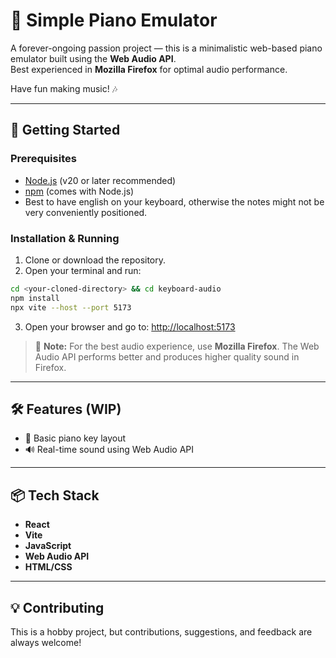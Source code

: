 # 🎹 Simple Piano Emulator

A forever-ongoing passion project — this is a minimalistic web-based piano emulator built using the **Web Audio API**.  
Best experienced in **Mozilla Firefox** for optimal audio performance.

Have fun making music! 🎶

---

## 🚀 Getting Started

### Prerequisites

- [Node.js](https://nodejs.org/) (v20 or later recommended)  
- [npm](https://www.npmjs.com/) (comes with Node.js)
- Best to have english on your keyboard, otherwise the notes might not be very conveniently positioned.

### Installation & Running

1. Clone or download the repository.
2. Open your terminal and run:

```bash
cd <your-cloned-directory> && cd keyboard-audio
npm install
npx vite --host --port 5173
```

3. Open your browser and go to: [http://localhost:5173](http://localhost:5173)

> 📝 **Note:** For the best audio experience, use **Mozilla Firefox**. The Web Audio API performs better and produces higher quality sound in Firefox.

---

## 🛠️ Features (WIP)

- 🎹 Basic piano key layout  
- 🔊 Real-time sound using Web Audio API

---

## 📦 Tech Stack

- **React**
- **Vite**
- **JavaScript**
- **Web Audio API**
- **HTML/CSS**

---

## 💡 Contributing

This is a hobby project, but contributions, suggestions, and feedback are always welcome!
